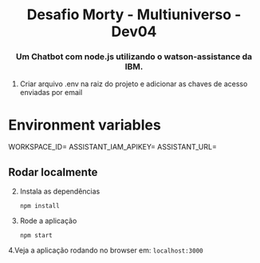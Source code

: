 <h1 align="center" style="border-bottom: none;"> Desafio Morty - Multiuniverso - Dev04</h1>
<h3 align="center">Um Chatbot com node.js utilizando o watson-assistance da IBM.</h3>

1. Criar arquivo .env na raiz do projeto e adicionar as chaves de acesso enviadas por email

# Environment variables
WORKSPACE_ID=
ASSISTANT_IAM_APIKEY=
ASSISTANT_URL=

## Rodar localmente

2. Instala as dependências

    ```
    npm install
    ```

3. Rode a aplicação

    ```
    npm start
    ```

4.Veja a aplicação rodando no browser em: `localhost:3000`
